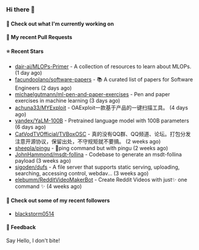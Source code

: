 ### Hi there 👋

#### 👷 Check out what I'm currently working on

#### 🔨 My recent Pull Requests


#### ⭐ Recent Stars

- [dair-ai/MLOPs-Primer](https://github.com/dair-ai/MLOPs-Primer) - A collection of resources to learn about MLOPs. (1 day ago)
- [facundoolano/software-papers](https://github.com/facundoolano/software-papers) - 📚 A curated list of papers for Software Engineers (2 days ago)
- [michaelgutmann/ml-pen-and-paper-exercises](https://github.com/michaelgutmann/ml-pen-and-paper-exercises) - Pen and paper exercises in machine learning (3 days ago)
- [achuna33/MYExploit](https://github.com/achuna33/MYExploit) - OAExploit一款基于产品的一键扫描工具。 (4 days ago)
- [yandex/YaLM-100B](https://github.com/yandex/YaLM-100B) - Pretrained language model with 100B parameters (6 days ago)
- [CatVodTVOfficial/TVBoxOSC](https://github.com/CatVodTVOfficial/TVBoxOSC) - 真的没有QQ群、QQ频道、论坛。打包分发注意开源协议，保留出处，不守规矩就不要搞。 (2 weeks ago)
- [sheepla/pingu](https://github.com/sheepla/pingu) - 🐧ping command but with pingu (2 weeks ago)
- [JohnHammond/msdt-follina](https://github.com/JohnHammond/msdt-follina) - Codebase to generate an msdt-follina payload (3 weeks ago)
- [sigoden/dufs](https://github.com/sigoden/dufs) - A file server that supports static serving, uploading, searching, accessing control, webdav... (3 weeks ago)
- [elebumm/RedditVideoMakerBot](https://github.com/elebumm/RedditVideoMakerBot) - Create Reddit Videos with just✨ one command ✨ (4 weeks ago)

#### 👯 Check out some of my recent followers

- [blackstorm0514](https://github.com/blackstorm0514)

#### 💬 Feedback

Say Hello, I don't bite!